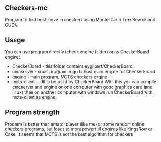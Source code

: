Checkers-mc
----
Program to find best move in checkers using Monte-Carlo Tree Search and CUDA. 

Usage
---
You can use program directly (check engine folder) or as CheckerBoard enginet.
 - CheckerBoard - this folder contains eygilbert/CheckerBoard.
 - cmcserver - small program in go to host main engine for CheckerBoard
 - engine - main program, MCTS checkers engine
 - mcts-client - .dll to be used by CheckerBoard
With this you can compile cmcserver and engine on one computer with good graphics card (and linux) then on another computer with windows run CheckerBoard with mcts-client as engine

Program strength
---
Program is better than amator player (like me) or some random online checkers programs, but loses to more powerfull engines like KingsRow or Cake. It seems that MCTS is not the best algorithm for checkers
